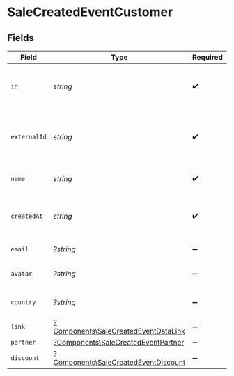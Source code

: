 # SaleCreatedEventCustomer


## Fields

| Field                                                                                       | Type                                                                                        | Required                                                                                    | Description                                                                                 |
| ------------------------------------------------------------------------------------------- | ------------------------------------------------------------------------------------------- | ------------------------------------------------------------------------------------------- | ------------------------------------------------------------------------------------------- |
| `id`                                                                                        | *string*                                                                                    | :heavy_check_mark:                                                                          | The unique identifier of the customer in Dub.                                               |
| `externalId`                                                                                | *string*                                                                                    | :heavy_check_mark:                                                                          | Unique identifier for the customer in the client's app.                                     |
| `name`                                                                                      | *string*                                                                                    | :heavy_check_mark:                                                                          | Name of the customer.                                                                       |
| `createdAt`                                                                                 | *string*                                                                                    | :heavy_check_mark:                                                                          | The date the customer was created.                                                          |
| `email`                                                                                     | *?string*                                                                                   | :heavy_minus_sign:                                                                          | Email of the customer.                                                                      |
| `avatar`                                                                                    | *?string*                                                                                   | :heavy_minus_sign:                                                                          | Avatar URL of the customer.                                                                 |
| `country`                                                                                   | *?string*                                                                                   | :heavy_minus_sign:                                                                          | Country of the customer.                                                                    |
| `link`                                                                                      | [?Components\SaleCreatedEventDataLink](../../Models/Components/SaleCreatedEventDataLink.md) | :heavy_minus_sign:                                                                          | N/A                                                                                         |
| `partner`                                                                                   | [?Components\SaleCreatedEventPartner](../../Models/Components/SaleCreatedEventPartner.md)   | :heavy_minus_sign:                                                                          | N/A                                                                                         |
| `discount`                                                                                  | [?Components\SaleCreatedEventDiscount](../../Models/Components/SaleCreatedEventDiscount.md) | :heavy_minus_sign:                                                                          | N/A                                                                                         |